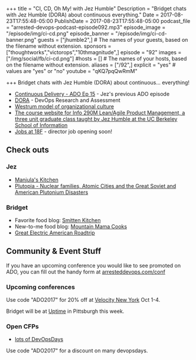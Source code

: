 +++
title = "CI, CD, Oh My! with Jez Humble"
Description = "Bridget chats with Jez Humble (DORA) about continuous everything."
Date = 2017-08-23T17:55:48-05:00
PublishDate = 2017-08-23T17:55:48-05:00
podcast_file = "arrested-devops-podcast-episode092.mp3"
episode_image = "/episode/img/ci-cd.png"
episode_banner = "/episode/img/ci-cd-banner.png"
guests = ["jhumble2",] # The names of your guests, based on the filename without extension.
sponsors = ["thoughtworks","victorops","10thmagnitude",]
episode = "92"
images = ["/img/social/fb/ci-cd.png"]
#hosts = [] # The names of your hosts, based on the filename without extension.
aliases = ["/92",]
explicit = "yes" # values are "yes" or "no"
youtube = "qKQ7pqQwRmM"

+++
Bridget chats with Jez Humble (DORA) about continuous... everything!


* [Continuous Delivery - ADO Ep 15](https://www.arresteddevops.com/continuous-delivery/) - Jez's previous ADO episode
* [DORA](https://devops-research.com/) - DevOps Research and Assessment
* [Westrum model of organizational culture](https://continuousdelivery.com/implementing/culture/)
* [The course website for Info 290M Lean/Agile Product Management, a three unit graduate class taught by Jez Humble at the UC Berkeley School of Information](https://leanagile.pm/)
* [Jobs at 18F](https://18f.gsa.gov/join/) - director job opening soon!

## Check outs

### Jez

- [Manjula's Kitchen](http://www.manjulaskitchen.com/)
- [Plutopia - Nuclear families, Atomic Cities and the Great Soviet and American Plutonium Disasters](http://www.plutopia.net/)

### Bridget
- Favorite food blog: [Smitten Kitchen](https://smittenkitchen.com/)
- New-to-me food blog: [Mountain Mama Cooks](http://www.mountainmamacooks.com/)
- [Great Electric American Roadtrip](https://twitter.com/search?f=tweets&vertical=default&q=%23gear2017&src=typd)

## Community & Event Stuff

If you have an upcoming conference you would like to see promoted on ADO, you can fill out the handy form at [arresteddevops.com/conf](https://arresteddevops.com/conf)

### Upcoming conferences
Use code "ADO2017" for 20% off at [Velocity New York](https://conferences.oreilly.com/velocity/vl-ny) Oct 1-4.

Bridget will be at [Uptime](https://uptime.events/) in Pittsburgh this week.

### Open CFPs

* [lots of DevOpsDays](https://devopsdays.org/speaking)

Use code "ADO2017" for a discount on many devopsdays.
